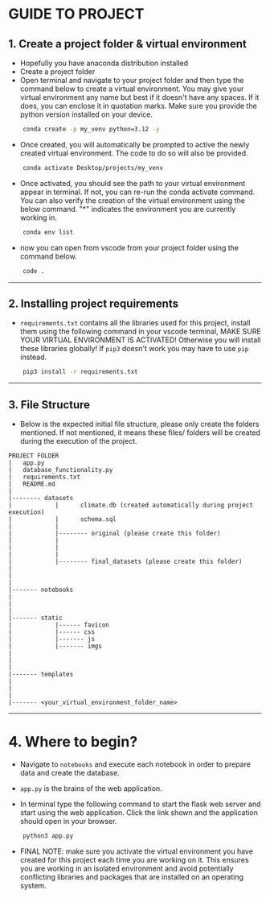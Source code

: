 # GUIDE TO PROJECT

## 1. Create a project folder & virtual environment

- Hopefully you have anaconda distribution installed
- Create a project folder
- Open terminal and navigate to your project folder and then type the command below to create a virtual environment. You may give your virtual environment any name but best if it doesn't have any spaces. If it does, you can enclose it in quotation marks. Make sure you provide the python version installed on your device.

```bash
    conda create -p my_venv python=3.12 -y
```

- Once created, you will automatically be prompted to active the newly created virtual environment. The code to do so will also be provided.

```bash
    conda activate Desktop/projects/my_venv
```

- Once activated, you should see the path to your virtual environment appear in terminal. If not, you can re-run the conda activate command. You can also verify the creation of the virtual environment using the below command. "\*" indicates the environment you are currently working in.

```bash
    conda env list
```

- now you can open from vscode from your project folder using the command below.

```bash
    code .
```

---

## 2. Installing project requirements

- `requirements.txt` contains all the libraries used for this project, install them using the following command in your vscode terminal, MAKE SURE YOUR VIRTUAL ENVIRONMENT IS ACTIVATED! Otherwise you will install these libraries globally! If `pip3` doesn't work you may have to use `pip` instead.

```bash
    pip3 install -r requirements.txt
```

---

## 3. File Structure

- Below is the expected initial file structure, please only create the folders mentioned. If not mentioned, it means these files/ folders will be created during the execution of the project.

```
PROJECT FOLDER
|   app.py
|   database_functionality.py
|   requirements.txt
|   README.md
|
|-------- datasets
|            |      climate.db (created automatically during project execution)
|            |      schema.sql
|            |
|            |-------- original (please create this folder)
|            |
|            |
|            |
|            |-------- final_datasets (please create this folder)
|
|
|
|------- notebooks
|
|
|
|------- static
|            |------ favicon
|            |------ css
|            |------- js
|            |------- imgs
|
|
|
|------- templates
|
|
|
|------- <your_virtual_environment_folder_name>
```

---

# 4. Where to begin?

- Navigate to `notebooks` and execute each notebook in order to prepare data and create the database.

- `app.py` is the brains of the web application.

- In terminal type the following command to start the flask web server and start using the web application. Click the link shown and the application should open in your browser.

```bash
    python3 app.py
```

- FINAL NOTE: make sure you activate the virtual environment you have created for this project each time you are working on it. This ensures you are working in an isolated environment and avoid potentially conflicting libraries and packages that are installed on an operating system.
